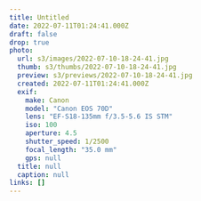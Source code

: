 ```yaml
---
title: Untitled
date: 2022-07-11T01:24:41.000Z
draft: false
drop: true
photo:
  url: s3/images/2022-07-10-18-24-41.jpg
  thumb: s3/thumbs/2022-07-10-18-24-41.jpg
  preview: s3/previews/2022-07-10-18-24-41.jpg
  created: 2022-07-11T01:24:41.000Z
  exif:
    make: Canon
    model: "Canon EOS 70D"
    lens: "EF-S18-135mm f/3.5-5.6 IS STM"
    iso: 100
    aperture: 4.5
    shutter_speed: 1/2500
    focal_length: "35.0 mm"
    gps: null
  title: null
  caption: null
links: []
---
```

